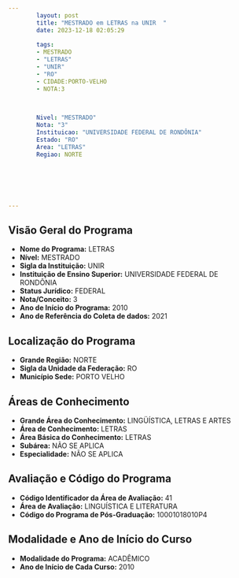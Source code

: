 ```yaml
---
        layout: post
        title: "MESTRADO em LETRAS na UNIR  "
        date: 2023-12-18 02:05:29
     
        tags:
        - MESTRADO
        - "LETRAS"
        - "UNIR"
        - "RO"
        - CIDADE:PORTO-VELHO
        - NOTA:3
        
       

        Nivel: "MESTRADO"
        Nota: "3"
        Instituicao: "UNIVERSIDADE FEDERAL DE RONDÔNIA"
        Estado: "RO"
        Area: "LETRAS"
        Regiao: NORTE
        
        
        
        
        
        
---
```

## Visão Geral do Programa
- **Nome do Programa:** LETRAS
- **Nível:** MESTRADO
- **Sigla da Instituição:** UNIR
- **Instituição de Ensino Superior:** UNIVERSIDADE FEDERAL DE RONDÔNIA
- **Status Jurídico:** FEDERAL
- **Nota/Conceito:** 3
- **Ano de Início do Programa:** 2010
- **Ano de Referência do Coleta de dados:** 2021

## Localização do Programa
- **Grande Região:** NORTE
- **Sigla da Unidade da Federação:** RO
- **Município Sede:** PORTO VELHO

## Áreas de Conhecimento
- **Grande Área do Conhecimento:** LINGÜÍSTICA, LETRAS E ARTES
- **Área de Conhecimento:** LETRAS
- **Área Básica do Conhecimento:** LETRAS
- **Subárea:** NÃO SE APLICA
- **Especialidade:** NÃO SE APLICA

## Avaliação e Código do Programa
- **Código Identificador da Área de Avaliação:** 41
- **Área de Avaliação:** LINGUÍSTICA E LITERATURA
- **Código do Programa de Pós-Graduação:** 10001018010P4


## Modalidade e Ano de Início do Curso
- **Modalidade do Programa:** ACADÊMICO
- **Ano de Início de Cada Curso:** 2010
